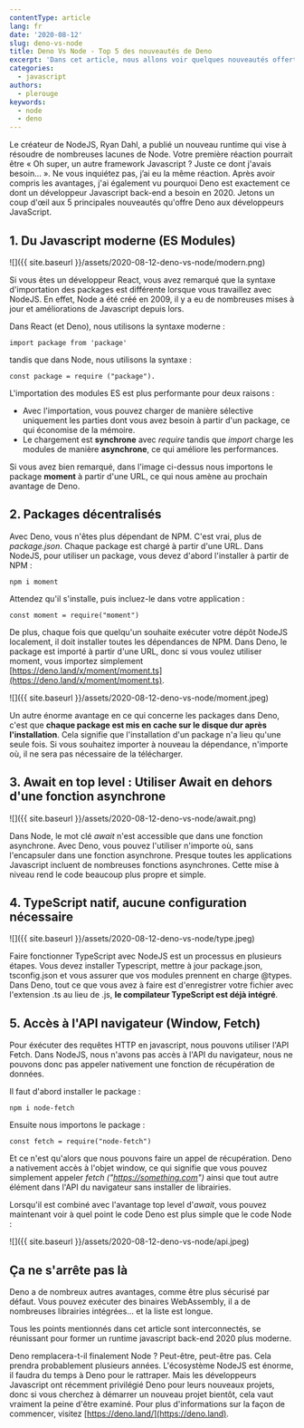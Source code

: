 ```yaml
---
contentType: article
lang: fr
date: '2020-08-12'
slug: deno-vs-node
title: Deno Vs Node - Top 5 des nouveautés de Deno
excerpt: 'Dans cet article, nous allons voir quelques nouveautés offertes par Deno'
categories:
  - javascript
authors:
  - plerouge
keywords:
  - node
  - deno
---
```


Le créateur de NodeJS, Ryan Dahl, a publié un nouveau runtime qui vise à résoudre de nombreuses lacunes de Node.
Votre première réaction pourrait être « Oh super, un autre framework Javascript ? Juste ce dont j'avais besoin… ».
Ne vous inquiétez pas, j’ai eu la même réaction.
Après avoir compris les avantages, j'ai également vu pourquoi Deno est exactement ce dont un développeur Javascript back-end a besoin en 2020.
Jetons un coup d'œil aux 5 principales nouveautés qu'offre Deno aux développeurs JavaScript.

## 1. Du Javascript moderne (ES Modules)

![]({{ site.baseurl }}/assets/2020-08-12-deno-vs-node/modern.png)

Si vous êtes un développeur React, vous avez remarqué que la syntaxe d'importation des packages est différente lorsque vous travaillez avec NodeJS.
En effet, Node a été créé en 2009, il y a eu de nombreuses mises à jour et améliorations de Javascript depuis lors.

Dans React (et Deno), nous utilisons la syntaxe moderne :

```
import package from 'package'
```

tandis que dans Node, nous utilisons la syntaxe :

```
const package = require ("package").
```

L'importation des modules ES est plus performante pour deux raisons :

  - Avec l'importation, vous pouvez charger de manière sélective uniquement les parties dont vous avez besoin à partir d'un package, ce qui économise de la mémoire.
  - Le chargement est **synchrone** avec *require* tandis que *import* charge les modules de manière **asynchrone**, ce qui améliore les performances.

Si vous avez bien remarqué, dans l'image ci-dessus nous importons le package **moment** à partir d'une URL, ce qui nous amène au prochain avantage de Deno.

## 2. Packages décentralisés

Avec Deno, vous n'êtes plus dépendant de NPM.
C'est vrai, plus de *package.json*.
Chaque package est chargé à partir d'une URL.
Dans NodeJS, pour utiliser un package, vous devez d'abord l'installer à partir de NPM :

```
npm i moment
```

Attendez qu'il s'installe, puis incluez-le dans votre application :

```
const moment = require("moment")
```

De plus, chaque fois que quelqu'un souhaite exécuter votre dépôt NodeJS localement, il doit installer toutes les dépendances de NPM.
Dans Deno, le package est importé à partir d'une URL, donc si vous voulez utiliser moment, vous importez simplement [https://deno.land/x/moment/moment.ts](https://deno.land/x/moment/moment.ts).

![]({{ site.baseurl }}/assets/2020-08-12-deno-vs-node/moment.jpeg)

Un autre énorme avantage en ce qui concerne les packages dans Deno,
c'est que **chaque package est mis en cache sur le disque dur après l'installation**.
Cela signifie que l'installation d'un package n'a lieu qu'une seule fois.
Si vous souhaitez importer à nouveau la dépendance, n'importe où, il ne sera pas nécessaire de la télécharger.

## 3. Await en top level : Utiliser Await en dehors d'une fonction asynchrone

![]({{ site.baseurl }}/assets/2020-08-12-deno-vs-node/await.png)

Dans Node, le mot clé *await* n'est accessible que dans une fonction asynchrone.
Avec Deno, vous pouvez l'utiliser n'importe où, sans l'encapsuler dans une fonction asynchrone.
Presque toutes les applications Javascript incluent de nombreuses fonctions asynchrones.
Cette mise à niveau rend le code beaucoup plus propre et simple.

## 4. TypeScript natif, aucune configuration nécessaire

![]({{ site.baseurl }}/assets/2020-08-12-deno-vs-node/type.jpeg)

Faire fonctionner TypeScript avec NodeJS est un processus en plusieurs étapes.
Vous devez installer Typescript, mettre à jour package.json, tsconfig.json et vous assurer que vos modules prennent en charge @types.
Dans Deno, tout ce que vous avez à faire est d'enregistrer votre fichier avec l'extension .ts au lieu de .js, **le compilateur TypeScript est déjà intégré**.

## 5. Accès à l'API navigateur (Window, Fetch)

Pour éxécuter des requêtes HTTP en javascript, nous pouvons utiliser l'API Fetch.
Dans NodeJS, nous n'avons pas accès à l'API du navigateur, nous ne pouvons donc pas appeler nativement une fonction de récupération de données.

Il faut d'abord installer le package :

```
npm i node-fetch
```

Ensuite nous importons le package :

```
const fetch = require("node-fetch")
```

Et ce n'est qu'alors que nous pouvons faire un appel de récupération.
Deno a nativement accès à l'objet window, ce qui signifie que vous pouvez simplement appeler *fetch ("https://something.com")*
ainsi que tout autre élément dans l'API du navigateur sans installer de librairies.

Lorsqu'il est combiné avec l'avantage top level d'*await*,
vous pouvez maintenant voir à quel point le code Deno est plus simple que le code Node :

![]({{ site.baseurl }}/assets/2020-08-12-deno-vs-node/api.jpeg)

## Ça ne s'arrête pas là

Deno a de nombreux autres avantages, comme être plus sécurisé par défaut. Vous pouvez exécuter des binaires WebAssembly, il a de nombreuses librairies intégrées... et la liste est longue.

Tous les points mentionnés dans cet article sont interconnectés, se réunissant pour former un runtime javascript back-end 2020 plus moderne.

Deno remplacera-t-il finalement Node ? Peut-être, peut-être pas. Cela prendra probablement plusieurs années.
L'écosystème NodeJS est énorme, il faudra du temps à Deno pour le rattraper.
Mais les développeurs Javascript ont récemment privilégié Deno pour leurs nouveaux projets, donc si vous cherchez à démarrer un nouveau projet bientôt, cela vaut vraiment la peine d'être examiné.
Pour plus d'informations sur la façon de commencer, visitez [https://deno.land/](https://deno.land).
